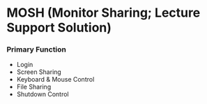 # MOSH (Monitor Sharing; Lecture Support Solution)
### Primary Function
- Login
- Screen Sharing
- Keyboard & Mouse Control
- File Sharing
- Shutdown Control
